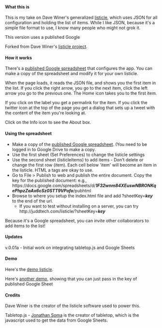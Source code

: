 #### What this is

This is my take on Dave Winer's generalized <a href="http://scripting.com/2015/01/13/listicleOListicle.html">listicle</a>, which uses JSON for all configuration and holding the list of items. While I like JSON, because it's a simple file format to use, I know many people who might not grok it.

This version uses a published Google 

Forked from Dave Winer's [listicle project](https://github.com/scripting/listicle).

#### How it works

There's a <a href="https://docs.google.com/spreadsheets/d/1F32wnm84XEuswNBRONKqePhpzZaAx6cSz0STT9VPofo/edit?usp=sharing">published Google spreadsheet</a> that configures the app. You can make a copy of the spreadsheet and modify it for your own listicle.

When the page loads, it reads the JSON file, and shows you the first item in the list. If you click the right arrow, you go to the next item, click the left arrow you go to the previous one. The Home icon takes you to the first item. 

If you click on the label you get a permalink for the item. If you click the twitter icon at the top of the page you get a dialog that sets up a tweet with the content of the item you're looking at. 

Click on the Info icon to see the About box.

#### Using the spreadsheet

* Make a copy of the <a href="https://docs.google.com/spreadsheets/d/1F32wnm84XEuswNBRONKqePhpzZaAx6cSz0STT9VPofo/edit?usp=sharing">published Google spreadsheet</a>. (You need to be logged in to Google Drive to make a copy.
* Use the first sheet (Set Preferences) to change the listicle settings
* Use the second sheet (listicleItems) to add items - Don't delete or change the first row (item). Each cell below 'item' will become an item in the listicle. HTML a tags are okay to use.
* Go to File > Publish to web and publish the entire document. Copy the key for the published document: e.g., htt<span>ps</span>://docs.google.com/spreadsheets/d/**_1F32wnm84XEuswNBRONKqePhpzZaAx6cSz0STT9VPofo_**/pubhtml
* Browse to where you setup the index.html file and add ?sheetKey=**_key_** to the end of the url.
  * If you want to test without installing on a server, you can try ht<span>tp</span>://juddtech.com/listicle/?sheetKey=**_key_**
 
Because it's a Google spreadsheet, you can invite other collaborators to add items to the list!

#### Updates

v.0.01a - Initial work on integrating tabletop.js and Google Sheets

#### Demo

Here's the <a href="http://juddtech.com/listicle/">demo listicle</a>.

Here's <a href="http://juddtech.com/listicle/">another demo</a>, showing that you can just pass in the key of published Google Sheet 

#### Credits

Dave Winer is the creator of the listicle software used to power this.

Tabletop.js - [Jonathan Soma](http://twitter.com/dangerscarf) is the creator of tabletop, which is the javascript used to get the data from Google Sheets.